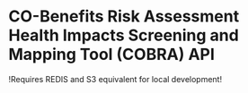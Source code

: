 # CO-Benefits Risk Assessment Health Impacts Screening and Mapping Tool (COBRA) API

!Requires REDIS and S3 equivalent for local development!
